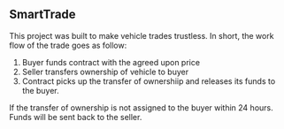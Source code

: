 ## SmartTrade

This project was built to make vehicle trades trustless. In short, the work flow of the trade goes as follow:
1. Buyer funds contract with the agreed upon price
2. Seller transfers ownership of vehicle to buyer
3. Contract picks up the transfer of ownershiip and releases its funds to the buyer.

If the transfer of ownership is not assigned to the buyer within 24 hours. Funds will be sent back to the seller.
